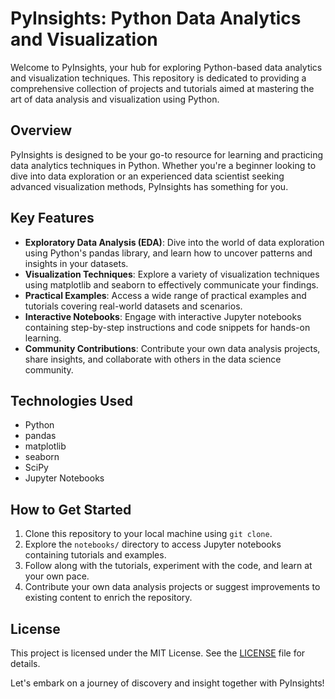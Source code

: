 # PyInsights: Python Data Analytics and Visualization

Welcome to PyInsights, your hub for exploring Python-based data analytics and visualization techniques. This repository is dedicated to providing a comprehensive collection of projects and tutorials aimed at mastering the art of data analysis and visualization using Python.

## Overview

PyInsights is designed to be your go-to resource for learning and practicing data analytics techniques in Python. Whether you're a beginner looking to dive into data exploration or an experienced data scientist seeking advanced visualization methods, PyInsights has something for you.

## Key Features

- **Exploratory Data Analysis (EDA)**: Dive into the world of data exploration using Python's pandas library, and learn how to uncover patterns and insights in your datasets.
- **Visualization Techniques**: Explore a variety of visualization techniques using matplotlib and seaborn to effectively communicate your findings.
- **Practical Examples**: Access a wide range of practical examples and tutorials covering real-world datasets and scenarios.
- **Interactive Notebooks**: Engage with interactive Jupyter notebooks containing step-by-step instructions and code snippets for hands-on learning.
- **Community Contributions**: Contribute your own data analysis projects, share insights, and collaborate with others in the data science community.

## Technologies Used

- Python
- pandas
- matplotlib
- seaborn
- SciPy
- Jupyter Notebooks

## How to Get Started

1. Clone this repository to your local machine using `git clone`.
2. Explore the `notebooks/` directory to access Jupyter notebooks containing tutorials and examples.
3. Follow along with the tutorials, experiment with the code, and learn at your own pace.
4. Contribute your own data analysis projects or suggest improvements to existing content to enrich the repository.

## License

This project is licensed under the MIT License. See the [LICENSE](LICENSE) file for details.

Let's embark on a journey of discovery and insight together with PyInsights!
